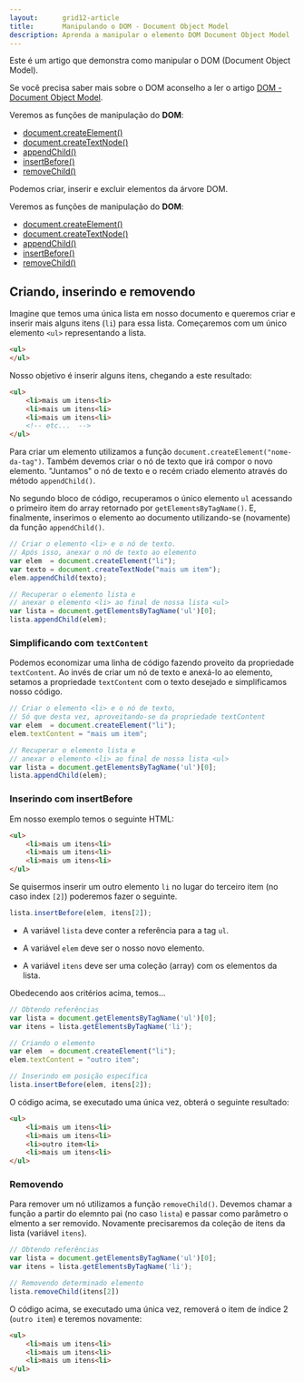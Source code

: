 ```yaml
---
layout:      grid12-article
title:       Manipulando o DOM - Document Object Model
description: Aprenda a manipular o elemento DOM Document Object Model
---
```


Este é um artigo que demonstra como manipular o DOM (Document Object Model).

Se você precisa saber mais sobre o DOM aconselho a ler o artigo [DOM - Document Object Model](/javascript/dom/).

Veremos as funções de manipulação do __DOM__:

- [document.createElement()]()
- [document.createTextNode()]()
- [appendChild()]()
- [insertBefore()]()
- [removeChild()]()


Podemos criar, inserir e excluir elementos da árvore DOM.

Veremos as funções de manipulação do __DOM__:

- [document.createElement()](/javascript/refs/dom-create-element/)
- [document.createTextNode()](/javascript/refs/dom-create-text-node/)
- [appendChild()](/javascript/refs/dom-append-child/)
- [insertBefore()](/javascript/refs/dom-insert-before/)
- [removeChild()](/javascript/refs/dom-remove-child/)


Criando, inserindo e removendo
---

Imagine que temos uma única lista em nosso documento e queremos criar e inserir mais alguns itens (`li`) para
essa lista. Começaremos com um único elemento `<ul>` representando a lista.

```html
<ul>
</ul>
```

Nosso objetivo é inserir alguns itens, chegando a este resultado:

```html
<ul>
    <li>mais um itens<li>
    <li>mais um itens<li>
    <li>mais um itens<li>
    <!-- etc...  -->
</ul>
```

Para criar um elemento utilizamos a função `document.createElement("nome-da-tag")`. Também devemos criar o nó de texto
que irá compor o novo elemento. "Juntamos" o nó de texto e o recém criado elemento através do método `appendChild()`.

No segundo bloco de código, recuperamos o único elemento `ul` acessando o primeiro item do array retornado por `getElementsByTagName()`.
E, finalmente, inserimos o elemento ao documento utilizando-se (novamente) da função `appendChild()`.

```javascript
// Criar o elemento <li> e o nó de texto.
// Após isso, anexar o nó de texto ao elemento
var elem  = document.createElement("li");
var texto = document.createTextNode("mais um item");
elem.appendChild(texto);

// Recuperar o elemento lista e 
// anexar o elemento <li> ao final de nossa lista <ul>
var lista = document.getElementsByTagName('ul')[0];
lista.appendChild(elem);
```


### Simplificando com `textContent`

Podemos economizar uma linha de código fazendo proveito da propriedade `textContent`. Ao invés de criar um nó de texto
e anexá-lo ao elemento, setamos a propriedade `textContent` com o texto desejado e simplificamos nosso código.

```javascript
// Criar o elemento <li> e o nó de texto,
// Só que desta vez, aproveitando-se da propriedade textContent
var elem  = document.createElement("li");
elem.textContent = "mais um item";

// Recuperar o elemento lista e 
// anexar o elemento <li> ao final de nossa lista <ul>
var lista = document.getElementsByTagName('ul')[0];
lista.appendChild(elem);
```


### Inserindo com insertBefore

Em nosso exemplo temos o seguinte HTML:

```html
<ul>
    <li>mais um itens<li>
    <li>mais um itens<li>
    <li>mais um itens<li>
</ul>
```

Se quisermos inserir um outro elemento `li` no lugar do terceiro item (no caso index `[2]`) poderemos fazer o seguinte.

```javascript
lista.insertBefore(elem, itens[2]);
```

- A variável `lista` deve conter a referência para a tag `ul`.

- A variável `elem` deve ser o nosso novo elemento.

- A variável `itens` deve ser uma coleção (array) com os elementos da lista.

Obedecendo aos critérios acima, temos...

```javascript
// Obtendo referências
var lista = document.getElementsByTagName('ul')[0];
var itens = lista.getElementsByTagName('li');

// Criando o elemento
var elem  = document.createElement("li");
elem.textContent = "outro item";

// Inserindo em posição específica
lista.insertBefore(elem, itens[2]);
```

O código acima, se executado uma única vez, obterá o seguinte resultado:

```html
<ul>
    <li>mais um itens<li>
    <li>mais um itens<li>
    <li>outro item<li>
    <li>mais um itens<li>
</ul>
```


### Removendo

Para remover um nó utilizamos a função `removeChild()`. Devemos chamar a função a partir do elemnto pai (no caso `lista`) 
e passar como parâmetro o elmento a ser removido. Novamente precisaremos da coleção de itens da lista (variável `itens`).

```javascript
// Obtendo referências
var lista = document.getElementsByTagName('ul')[0];
var itens = lista.getElementsByTagName('li');

// Removendo determinado elemento
lista.removeChild(itens[2])
```

O código acima, se executado uma única vez, removerá o item de índice 2 (`outro item`) e teremos novamente:

```html
<ul>
    <li>mais um itens<li>
    <li>mais um itens<li>
    <li>mais um itens<li>
</ul>
```
